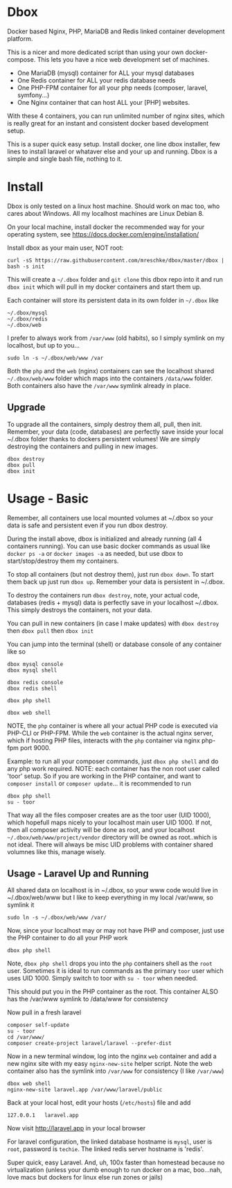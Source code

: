 # Dbox

Docker based Nginx, PHP, MariaDB and Redis linked container development platform.

This is a nicer and more dedicated script than using your own docker-compose.
This lets you have a nice web development set of machines.

* One MariaDB (mysql) container for ALL your mysql databases
* One Redis container for ALL your redis database needs
* One PHP-FPM container for all your php needs (composer, laravel, symfony...)
* One Nginx container that can host ALL your [PHP] websites.

With these 4 containers, you can run unlimited number of nginx sites, which is really great for an instant and consistent docker based development setup.


This is a super quick easy setup.  Install docker, one line dbox installer, few lines to install laravel or whataver else and your up and running.  Dbox is a simple and single bash file, nothing to it.




# Install

Dbox is only tested on a linux host machine.  Should work on mac too, who cares about Windows.  All my localhost machines are Linux Debian 8.

On your local machine, install docker the recommended way for your operating system, see https://docs.docker.com/engine/installation/

Install dbox as your main user, NOT root:

	curl -sS https://raw.githubusercontent.com/mreschke/dbox/master/dbox | bash -s init

This will create a `~/.dbox` folder and `git clone` this dbox repo into it and run `dbox init` which will pull in my docker containers and start them up.

Each container will store its persistent data in its own folder in `~/.dbox` like

	~/.dbox/mysql
	~/.dbox/redis
	~/.dbox/web

I prefer to always work from `/var/www` (old habits), so I simply symlink on my localhost, but up to you...

	sudo ln -s ~/.dbox/web/www /var

Both the `php` and the `web` (nginx) containers can see the localhost shared `~/.dbox/web/www` folder which maps into the containers `/data/www` folder.  Both containers also have the `/var/www` symlink already in place.


## Upgrade

To upgrade all the containers, simply destroy them all, pull, then init.
Remember, your data (code, databases) are perfectly save inside your local ~/.dbox folder thanks to dockers persistent volumes!  We are simply destroying the containers and pulling in new images.

	dbox destroy
	dbox pull
	dbox init



# Usage - Basic

Remember, all containers use local mounted volumes at ~/.dbox so your data is safe and persistent even if you run dbox destroy.

During the install above, dbox is initialized and already running (all 4 containers running).
You can use basic docker commands as usual like `docker ps -a` or `docker images -a` as needed, but use dbox to start/stop/destroy them my containers.

To stop all containers (but not destroy them), just run `dbox down`.  To start them back up just run `dbox up`.  Remember your data is persistent in ~/.dbox.

To destroy the containers run `dbox destroy`, note, your actual code, databases (redis + mysql) data is perfectly save in your localhost ~/.dbox.
This simply destroys the containers, not your data.

You can pull in new containers (in case I make updates) with `dbox destroy` then `dbox pull` then `dbox init`

You can jump into the terminal (shell) or database console of any container like so

	dbox mysql console
	dbox mysql shell

	dbox redis console
	dbox redis shell

	dbox php shell

	dbox web shell

NOTE, the `php` container is where all your actual PHP code is executed via PHP-CLI or PHP-FPM.  While the `web` container is the actual
nginx server, which if hosting PHP files, interacts with the `php` container via nginx php-fpm port 9000.

Example: to run all your composer commands, just `dbox php shell` and do any php work required.  NOTE: each container has the non root user
called 'toor' setup.  So if you are working in the PHP container, and want to `composer install` or `composer update`... it is recommended to run

	dbox php shell
	su - toor

That way all the files composer creates are as the toor user (UID 1000), which hopefull maps nicely to your localhost main user UID 1000.  If not, then all composer activity 
will be done as root, and your localhost `~/.dbox/web/www/project/vendor` directory will be owned as root..which is not ideal.
There will always be misc UID problems with container shared volumnes like this, manage wisely.


## Usage - Laravel Up and Running

All shared data on localhost is in ~/.dbox, so your www code would live in ~/.dbox/web/www but I like to keep everything in my local /var/www, so symlink it

	sudo ln -s ~/.dbox/web/www /var/

Now, since your localhost may or may not have PHP and composer, just use the PHP container to do all your PHP work

	dbox php shell

Note, `dbox php shell` drops you into the `php` containers shell as the `root` user.  Sometimes it is ideal to run commands as the primary `toor` user which uses UID 1000.
Simply switch to toor with `su - toor` when needed.

This should put you in the PHP container as the root.  This container ALSO has the /var/www symlink to /data/www for consistency

Now pull in a fresh laravel

	composer self-update
	su - toor
	cd /var/www/
	composer create-project laravel/laravel --prefer-dist

Now in a new terminal window, log into the nginx `web` container and add a new nginx site with my easy `nginx-new-site` helper script.
Note the web container also has the symlink into `/var/www` for consistency (I like `/var/www`)

	dbox web shell
	nginx-new-site laravel.app /var/www/laravel/public

Back at your local host, edit your hosts (`/etc/hosts`) file and add

	127.0.0.1	laravel.app

Now visit http://laravel.app in your local browser

For laravel configuration, the linked database hostname is `mysql`, user is `root`, password is `techie`. The linked redis server hostname is 'redis'.

Super quick, easy Laravel.  And, uh, 100x faster than homestead because no virtualization (unless your dumb enough to run docker on a mac, boo...nah, love macs but dockers for linux else run zones or jails)





